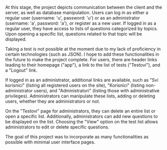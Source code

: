 At this stage, the project depicts communication between the client and the server, as well as database manipulation. 
Users can log in as either a regular user (username: 'u', password: 'u') or as an administrator (username: 'a', password: 'a'), 
or register as a new user. If logged in as a regular user, they have access to lists of questions categorized by topics. 
Upon opening a specific list, questions related to that topic will be displayed.

Taking a test is not possible at the moment due to my lack of proficiency in certain technologies (such as JSON). 
I hope to add these functionalities in the future to make the project complete. For users, there are header links 
leading to their homepage ("app"), a link to the list of tests ("Testovi"), and a "Logout" link.

If logged in as an administrator, additional links are available, such as "Svi korisnici" (listing all registered users on 
the site), "Korisnici" (listing non-administrator users), and "Administratori" (listing those with administrative privileges). 
Administrators can manipulate these lists, adding or deleting users, whether they are administrators or not.

On the "Testovi" page for administrators, they can delete an entire list or open a specific list. Additionally, 
administrators can add new questions to be displayed on the list. Choosing the "View" option on the test list allows 
administrators to edit or delete specific questions.

The goal of this project was to incorporate as many functionalities as possible with minimal user interface pages.
